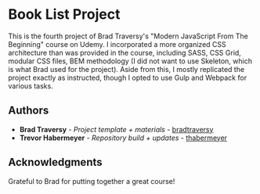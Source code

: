 # Book List Project

This is the fourth project of Brad Traversy's "Modern JavaScript From The Beginning" course on Udemy. I incorporated a more organized CSS architecture than was provided in the course, including SASS, CSS Grid, modular CSS files, BEM methodology (I did not want to use Skeleton, which is what Brad used for the project). Aside from this, I mostly replicated the project exactly as instructed, though I opted to use Gulp and Webpack for various tasks.

## Authors

* **Brad Traversy** - *Project template + materials* - [bradtraversy](https://github.com/bradtraversy)
* **Trevor Habermeyer** - *Repository build + updates* - [thabermeyer](https://github.com/thabermeyer)

## Acknowledgments

Grateful to Brad for putting together a great course!

